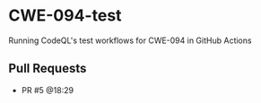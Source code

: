 # CWE-094-test
Running CodeQL's test workflows for CWE-094 in GitHub Actions

## Pull Requests

* PR #5 @18:29
